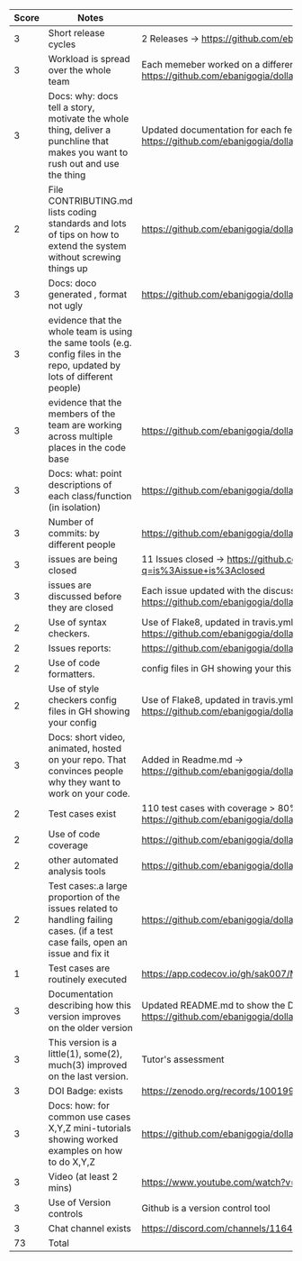 |Score | Notes | Evidence |
|-----|------|------|
|3	| Short release cycles| 2 Releases	-> https://github.com/ebanigogia/dollar_bot/releases |
|3	| Workload is spread over the whole team | Each memeber worked on a different feature -> https://github.com/ebanigogia/dollar_bot/pulse |
|3	| Docs: why: docs tell a story, motivate the whole thing, deliver a punchline that makes you want to rush out and use the thing	| Updated documentation for each feature -> https://github.com/ebanigogia/dollar_bot/tree/main/docs|
|2	| File CONTRIBUTING.md lists coding standards and lots of tips on how to extend the system without screwing things up| https://github.com/ebanigogia/dollar_bot/blob/main/CONTRIBUTING.md |	
|3	| Docs: doco generated , format not ugly|	https://github.com/ebanigogia/dollar_bot/tree/main/docs|
|3	| evidence that the whole team is using the same tools (e.g. config files in the repo, updated by lots of different people)	| |
|3	| evidence that the members of the team are working across multiple places in the code base|	https://github.com/ebanigogia/dollar_bot/pulse |
|3	| Docs: what: point descriptions of each class/function (in isolation)|	 https://github.com/ebanigogia/dollar_bot/tree/main/docs|
|3	| Number of commits: by different people| https://github.com/ebanigogia/dollar_bot/graphs/commit-activity	|
|3	| issues are being closed| 11 Issues closed -> https://github.com/ebanigogia/dollar_bot/issues?q=is%3Aissue+is%3Aclosed |
|3	| issues are discussed before they are closed|	Each issue updated with the discussion before closing and comments added -> https://github.com/ebanigogia/dollar_bot/issues?q=is%3Aissue+is%3Aclosed|
|2	| Use of syntax checkers.| Use of Flake8, updated in travis.yml -> https://github.com/ebanigogia/dollar_bot/blob/main/.travis.yml|
|2	| Issues reports: |https://github.com/ebanigogia/dollar_bot/issues |
|2	| Use of code formatters.| config files in GH showing your this formatter's config| Use of Flake8, updated in travis.yml -> https://github.com/sak007/MyDollarBot-BOTGo/blob/main/.travis.yml |
|2	| Use of style checkers	config files in GH showing your config| Use of Flake8, updated in travis.yml -> https://github.com/ebanigogia/dollar_bot/blob/main/.travis.yml|
|3	| Docs: short video, animated, hosted on your repo. That convinces people why they want to work on your code.|	Added in Readme.md -> https://github.com/ebanigogia/dollar_bot/blob/main/README.md|
|2	| Test cases exist | 110 test cases with coverage > 80% for each file -> https://github.com/ebanigogia/dollar_bot/tree/main/test|
|2	| Use of code coverage	| https://github.com/ebanigogia/dollar_bot/blob/main/.travis.yml |
|2	| other automated analysis tools | https://github.com/ebanigogia/dollar_bot/blob/main/.travis.yml |
|2	| Test cases:.a large proportion of the issues related to handling failing cases. (if a test case fails, open an issue and fix it| https://github.com/ebanigogia/dollar_bot/issues | 
|1	| Test cases are routinely executed	| https://app.codecov.io/gh/sak007/MyDollarBot-BOTGo |
|3	| Documentation describing how this version improves on the older version| Updated README.md to show the Delta -> https://github.com/ebanigogia/dollar_bot/blob/main/README.md	|
|3	| This version is a little(1), some(2), much(3) improved on the last version. | Tutor's assessment |
|3  | DOI Badge: exists | https://zenodo.org/records/10019964 |
|3  | Docs: how: for common use cases X,Y,Z mini-tutorials showing worked examples on how to do X,Y,Z | https://github.com/ebanigogia/dollar_bot/tree/main/docs |
|3  | Video (at least 2 mins) | https://www.youtube.com/watch?v=O0sEIM39ejE&ab_channel=ShrishtySingh |
|3  | Use of Version controls | Github is a version control tool |
|3  | Chat channel exists | https://discord.com/channels/1164337248746082394/1164337249387823152 |
|73	| Total	| |
